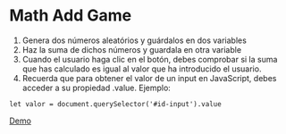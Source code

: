 # Math Add Game

1. Genera dos números aleatórios y guárdalos en dos variables
2. Haz la suma de dichos números y guardala en otra variable
3. Cuando el usuario haga clic en el botón, debes comprobar si la suma que has calculado es igual al valor que ha introducido el usuario.
4. Recuerda que para obtener el valor de un input en JavaScript, debes acceder a su propiedad .value. Ejemplo:

```let valor = document.querySelector('#id-input').value ```

[Demo](https://js-beginners.github.io/math-addition-app-project/)
